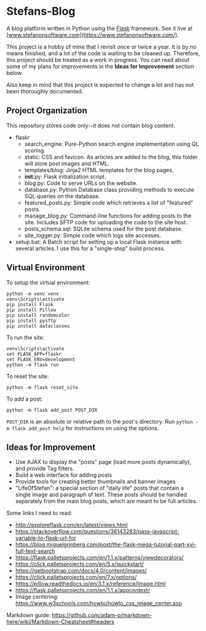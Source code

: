 # Stefans-Blog
A blog platform written in Python using the [Flask](https://palletsprojects.com/p/flask/) framework. See it live at [www.stefanonsoftware.com](https://www.stefanonsoftware.com/).

This project is a hobby of mine that I revisit once or twice a year. It is by no means finished, and a lot of the code is waiting to be cleaned up. Therefore, this project should be treated as a work in progress. You can read about some of my plans for improvements in the **Ideas for Improvement** section below.

Also keep in mind that this project is expected to change a lot and has not been thoroughly documented.

## Project Organization 
This repository stores code only--it does not contain blog content.
- flaskr
  - search_engine: Pure-Python search engine implementation using QL scoring.
  - static: CSS and favicon. As articles are added to the blog, this folder will store post images and HTML.
  - templates/blog: Jinja2 HTML templates for the blog pages.
  - __init__.py: Flask initialization script.
  - blog.py: Code to serve URLs on the website.
  - database.py: Python Database class providing methods to execute SQL queries on the database.
  - featured_posts.py: Simple code which retrieves a list of "featured" posts. 
  - manage_blog.py: Command-line functions for adding posts to the site. Includes SFTP code for uploading the code to the site host.
  - posts_schema.sql: SQLite schema used for the post database.
  - site_logger.py: Simple code which logs site accesses.
- setup.bat: A Batch script for setting up a local Flask instance with several articles. I use this for a "single-step" build process.

## Virtual Environment
To setup the virtual environment:
```
python -m venv venv
venv\Scripts\activate
pip install Flask
pip install Pillow
pip install randomcolor
pip install pysftp
pip install dataclasses
```

To run the site:
```
venv\Scripts\activate
set FLASK_APP=flaskr
set FLASK_ENV=development
python -m flask run
```

To reset the site:
```
python -m flask reset_site
```

To add a post:
```
python -m flask add_post POST_DIR
```
`POST_DIR` is an absolute or relative path to the post's directory.
Run ```python -m flask add_post help``` for instructions on using the options.

## Ideas for Improvement
- Use AJAX to display the "posts" page (load more posts dynamically), and provide Tag filters.
- Build a web interface for adding posts
- Provide tools for creating better thumbnails and banner images
- "LifeOfStefan": a special section of "daily life" posts that contain a single image and paragraph of text. These posts should be handled separately from the main blog posts, which are meant to be full articles.

Some links I need to read:
- http://exploreflask.com/en/latest/views.html
- https://stackoverflow.com/questions/36143283/pass-javascript-variable-to-flask-url-for
- https://blog.miguelgrinberg.com/post/the-flask-mega-tutorial-part-xvi-full-text-search
- https://flask.palletsprojects.com/en/1.1.x/patterns/viewdecorators/
- https://click.palletsprojects.com/en/5.x/quickstart/
- https://getbootstrap.com/docs/4.0/content/images/
- https://click.palletsprojects.com/en/7.x/options/
- https://pillow.readthedocs.io/en/3.1.x/reference/Image.html
- https://flask.palletsprojects.com/en/1.1.x/appcontext/
- Image centering: https://www.w3schools.com/howto/howto_css_image_center.asp

Markdown guide: https://github.com/adam-p/markdown-here/wiki/Markdown-Cheatsheet#headers